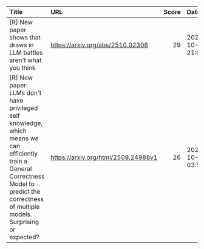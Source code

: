 | Title                                                                                                                                                                                             | URL                                 |   Score | Date                |
|:--------------------------------------------------------------------------------------------------------------------------------------------------------------------------------------------------|:------------------------------------|--------:|:--------------------|
| [R] New paper shows that draws in LLM battles aren't what you think                                                                                                                               | https://arxiv.org/abs/2510.02306    |      29 | 2025-10-03 21:08:42 |
| [R] New paper: LLMs don't have privileged self knowledge, which means we can efficiently train a General Correctness Model to predict the correctness of multiple models. Surprising or expected? | https://arxiv.org/html/2509.24988v1 |      26 | 2025-10-03 03:52:19 |